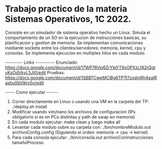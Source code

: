 # Trabajo practico de la materia Sistemas Operativos, 1C 2022.

Consiste en un simulador de sistema operativo hecho un Linux. Simula el comportamiento de un SO en la ejecucion de instrucciones basicas, su planificacion y gestion de memoria. Se implementan comunicaciones mediante sockets entre los clientes/servidores: memoria, kernel, cpu y consolas. Se implementa ejecucion en multiples hilos en cada modulo. 

--------- Links ----------
Enunciado: https://docs.google.com/document/d/17WP76Vsi6ZrYlpYT8xOPXzLf42rQgtyKsOdVkyL5Jj0/edit
Pruebas: https://docs.google.com/document/d/1SBBTCweMCiBg6TPTt7zxdinRh4ealRasbu0bVlkty5o/edit

----- Como ejecutar ------
1. Correr directamente en Linux o usando una VM en la carpeta del TP: ./deploy.sh install
2. Modificar usando vim/nano los archivos de configuracion (IPs obligatorio si es en PCs distintas y path de swap en memoria)
2. En cada modulo ejecutar: make clean y luego make all
3. Levantar cada modulo sobre su carpeta con: ./bin/nombreModulo.out archivoConfig.config (Siguiendo el orden: memoria -> cpu -> kernel)
4. Para cada consola ejecutar: ./bin/consola.out archivoConInstrucciones tamañoProceso
